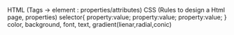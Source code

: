 HTML (Tags -> element : properties/attributes)
CSS (Rules to design a Html page, properties)
selector{
    property:value;
    property:value;
    property:value;
}
color, background, font, text, gradient(lienar,radial,conic)